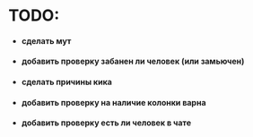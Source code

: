 # TODO:
- #### **сделать мут** 
- #### **добавить проверку забанен ли человек (или замьючен)** 
- #### **сделать причины кика** 
- #### **добавить проверку на наличие колонки варна** 
- #### **добавить проверку есть ли человек в чате** 
